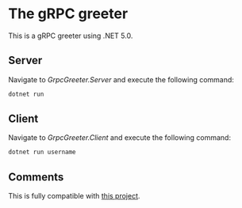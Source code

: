 # The gRPC greeter
This is a gRPC greeter using .NET 5.0.

<!-- ABOUT THE PROJECT -->
## Server
Navigate to *GrpcGreeter.Server* and execute the following command:
```sh
dotnet run
```
   
## Client
Navigate to *GrpcGreeter.Client* and execute the following command:
```sh
dotnet run username
```

## Comments
This is fully compatible with [this project](https://github.com/vvives/grpc-greeter-python).

